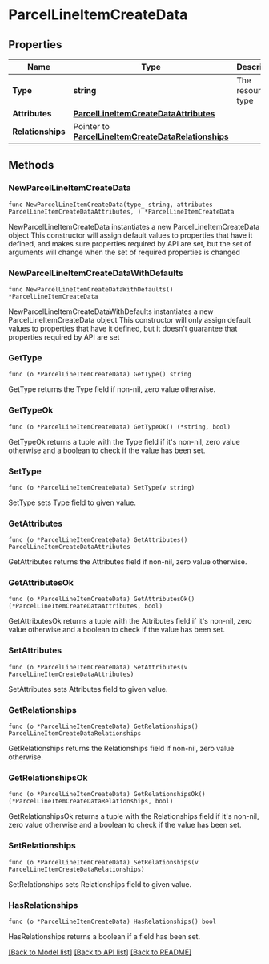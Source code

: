 # ParcelLineItemCreateData

## Properties

Name | Type | Description | Notes
------------ | ------------- | ------------- | -------------
**Type** | **string** | The resource&#39;s type | 
**Attributes** | [**ParcelLineItemCreateDataAttributes**](ParcelLineItemCreateDataAttributes.md) |  | 
**Relationships** | Pointer to [**ParcelLineItemCreateDataRelationships**](ParcelLineItemCreateDataRelationships.md) |  | [optional] 

## Methods

### NewParcelLineItemCreateData

`func NewParcelLineItemCreateData(type_ string, attributes ParcelLineItemCreateDataAttributes, ) *ParcelLineItemCreateData`

NewParcelLineItemCreateData instantiates a new ParcelLineItemCreateData object
This constructor will assign default values to properties that have it defined,
and makes sure properties required by API are set, but the set of arguments
will change when the set of required properties is changed

### NewParcelLineItemCreateDataWithDefaults

`func NewParcelLineItemCreateDataWithDefaults() *ParcelLineItemCreateData`

NewParcelLineItemCreateDataWithDefaults instantiates a new ParcelLineItemCreateData object
This constructor will only assign default values to properties that have it defined,
but it doesn't guarantee that properties required by API are set

### GetType

`func (o *ParcelLineItemCreateData) GetType() string`

GetType returns the Type field if non-nil, zero value otherwise.

### GetTypeOk

`func (o *ParcelLineItemCreateData) GetTypeOk() (*string, bool)`

GetTypeOk returns a tuple with the Type field if it's non-nil, zero value otherwise
and a boolean to check if the value has been set.

### SetType

`func (o *ParcelLineItemCreateData) SetType(v string)`

SetType sets Type field to given value.


### GetAttributes

`func (o *ParcelLineItemCreateData) GetAttributes() ParcelLineItemCreateDataAttributes`

GetAttributes returns the Attributes field if non-nil, zero value otherwise.

### GetAttributesOk

`func (o *ParcelLineItemCreateData) GetAttributesOk() (*ParcelLineItemCreateDataAttributes, bool)`

GetAttributesOk returns a tuple with the Attributes field if it's non-nil, zero value otherwise
and a boolean to check if the value has been set.

### SetAttributes

`func (o *ParcelLineItemCreateData) SetAttributes(v ParcelLineItemCreateDataAttributes)`

SetAttributes sets Attributes field to given value.


### GetRelationships

`func (o *ParcelLineItemCreateData) GetRelationships() ParcelLineItemCreateDataRelationships`

GetRelationships returns the Relationships field if non-nil, zero value otherwise.

### GetRelationshipsOk

`func (o *ParcelLineItemCreateData) GetRelationshipsOk() (*ParcelLineItemCreateDataRelationships, bool)`

GetRelationshipsOk returns a tuple with the Relationships field if it's non-nil, zero value otherwise
and a boolean to check if the value has been set.

### SetRelationships

`func (o *ParcelLineItemCreateData) SetRelationships(v ParcelLineItemCreateDataRelationships)`

SetRelationships sets Relationships field to given value.

### HasRelationships

`func (o *ParcelLineItemCreateData) HasRelationships() bool`

HasRelationships returns a boolean if a field has been set.


[[Back to Model list]](../README.md#documentation-for-models) [[Back to API list]](../README.md#documentation-for-api-endpoints) [[Back to README]](../README.md)


